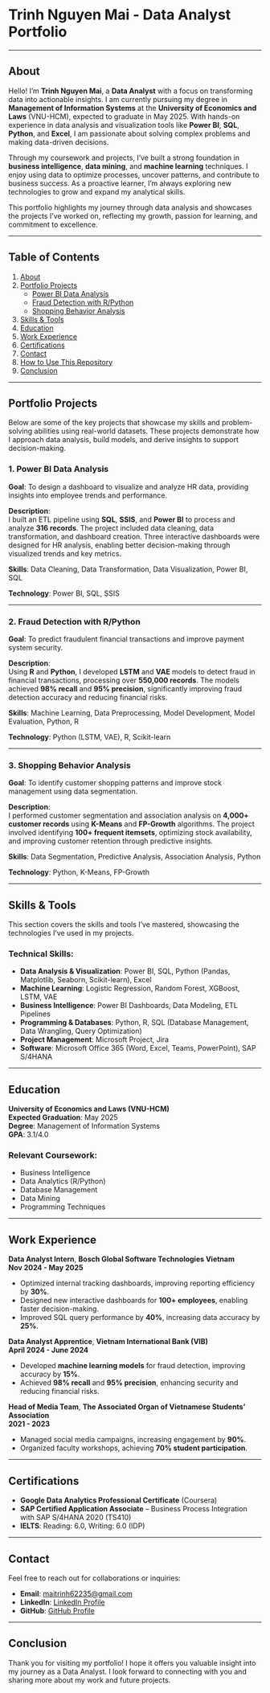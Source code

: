 # Trinh Nguyen Mai - Data Analyst Portfolio

---

## About

Hello! I’m **Trinh Nguyen Mai**, a **Data Analyst** with a focus on transforming data into actionable insights. I am currently pursuing my degree in **Management of Information Systems** at the **University of Economics and Laws** (VNU-HCM), expected to graduate in May 2025. With hands-on experience in data analysis and visualization tools like **Power BI**, **SQL**, **Python**, and **Excel**, I am passionate about solving complex problems and making data-driven decisions.

Through my coursework and projects, I’ve built a strong foundation in **business intelligence**, **data mining**, and **machine learning** techniques. I enjoy using data to optimize processes, uncover patterns, and contribute to business success. As a proactive learner, I’m always exploring new technologies to grow and expand my analytical skills.

This portfolio highlights my journey through data analysis and showcases the projects I’ve worked on, reflecting my growth, passion for learning, and commitment to excellence.

---- 

## Table of Contents

1. [About](#about)
2. [Portfolio Projects](#portfolio-projects)
   - [Power BI Data Analysis](#power-bi-data-analysis)
   - [Fraud Detection with R/Python](#fraud-detection-with-rpython)
   - [Shopping Behavior Analysis](#shopping-behavior-analysis)
3. [Skills & Tools](#skills--tools)
4. [Education](#education)
5. [Work Experience](#work-experience)
6. [Certifications](#certifications)
7. [Contact](#contact)
8. [How to Use This Repository](#how-to-use-this-repository)
9. [Conclusion](#conclusion)

---

## Portfolio Projects

Below are some of the key projects that showcase my skills and problem-solving abilities using real-world datasets. These projects demonstrate how I approach data analysis, build models, and derive insights to support decision-making.

### 1. **Power BI Data Analysis**

**Goal**: To design a dashboard to visualize and analyze HR data, providing insights into employee trends and performance.

**Description**:  
I built an ETL pipeline using **SQL**, **SSIS**, and **Power BI** to process and analyze **316 records**. The project included data cleaning, data transformation, and dashboard creation. Three interactive dashboards were designed for HR analysis, enabling better decision-making through visualized trends and key metrics.

**Skills**: Data Cleaning, Data Transformation, Data Visualization, Power BI, SQL

**Technology**: Power BI, SQL, SSIS

---

### 2. **Fraud Detection with R/Python**

**Goal**: To predict fraudulent financial transactions and improve payment system security.

**Description**:  
Using **R** and **Python**, I developed **LSTM** and **VAE** models to detect fraud in financial transactions, processing over **550,000 records**. The models achieved **98% recall** and **95% precision**, significantly improving fraud detection accuracy and reducing financial risks.

**Skills**: Machine Learning, Data Preprocessing, Model Development, Model Evaluation, Python, R

**Technology**: Python (LSTM, VAE), R, Scikit-learn

---

### 3. **Shopping Behavior Analysis**

**Goal**: To identify customer shopping patterns and improve stock management using data segmentation.

**Description**:  
I performed customer segmentation and association analysis on **4,000+ customer records** using **K-Means** and **FP-Growth** algorithms. The project involved identifying **100+ frequent itemsets**, optimizing stock availability, and improving customer retention through predictive insights.

**Skills**: Data Segmentation, Predictive Analysis, Association Analysis, Python

**Technology**: Python, K-Means, FP-Growth

---

## Skills & Tools

This section covers the skills and tools I’ve mastered, showcasing the technologies I’ve used in my projects.

### **Technical Skills:**
- **Data Analysis & Visualization**: Power BI, SQL, Python (Pandas, Matplotlib, Seaborn, Scikit-learn), Excel
- **Machine Learning**: Logistic Regression, Random Forest, XGBoost, LSTM, VAE
- **Business Intelligence**: Power BI Dashboards, Data Modeling, ETL Pipelines
- **Programming & Databases**: Python, R, SQL (Database Management, Data Wrangling, Query Optimization)
- **Project Management**: Microsoft Project, Jira
- **Software**: Microsoft Office 365 (Word, Excel, Teams, PowerPoint), SAP S/4HANA

---

## Education

**University of Economics and Laws (VNU-HCM)**  
**Expected Graduation**: May 2025  
**Degree**: Management of Information Systems  
**GPA**: 3.1/4.0

### **Relevant Coursework**:
- Business Intelligence
- Data Analytics (R/Python)
- Database Management
- Data Mining
- Programming Techniques

---

## Work Experience

**Data Analyst Intern**, **Bosch Global Software Technologies Vietnam**  
**Nov 2024 - May 2025**  
- Optimized internal tracking dashboards, improving reporting efficiency by **30%**.
- Designed new interactive dashboards for **100+ employees**, enabling faster decision-making.
- Improved SQL query performance by **40%**, increasing data accuracy by **25%**.

**Data Analyst Apprentice**, **Vietnam International Bank (VIB)**  
**April 2024 - June 2024**  
- Developed **machine learning models** for fraud detection, improving accuracy by **15%**.
- Achieved **98% recall** and **95% precision**, enhancing security and reducing financial risks.

**Head of Media Team**, **The Associated Organ of Vietnamese Students’ Association**  
**2021 - 2023**  
- Managed social media campaigns, increasing engagement by **90%**.
- Organized faculty workshops, achieving **70% student participation**.

---

## Certifications

- **Google Data Analytics Professional Certificate** (Coursera)
- **SAP Certified Application Associate** – Business Process Integration with SAP S/4HANA 2020 (TS410)
- **IELTS**: Reading: 6.0, Writing: 6.0 (IDP)

---

## Contact

Feel free to reach out for collaborations or inquiries:

- **Email**: [maitrinh62235@gmail.com](mailto:maitrinh62235@gmail.com)
- **LinkedIn**: [LinkedIn Profile](https://www.linkedin.com/in/nguyen-mai-trinh/)
- **GitHub**: [GitHub Profile](https://github.com/your-username)


---

## Conclusion

Thank you for visiting my portfolio! I hope it offers you valuable insight into my journey as a Data Analyst. I look forward to connecting with you and sharing more about my work and future projects.
